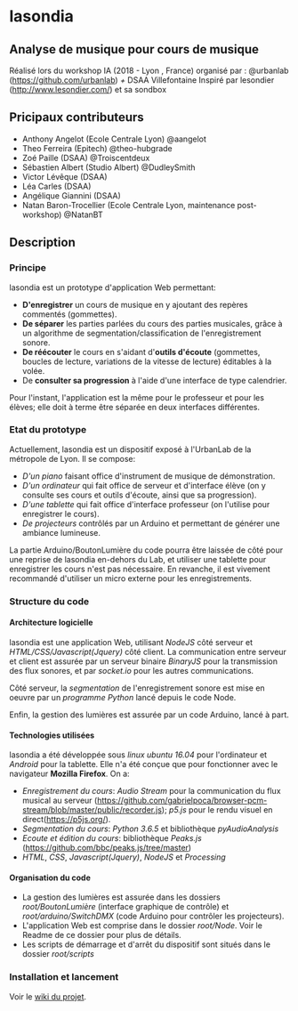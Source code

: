 # lasondia
## Analyse de musique pour cours de musique

Réalisé lors du workshop IA (2018 - Lyon , France) organisé par : @urbanlab (https://github.com/urbanlab) *+* DSAA Villefontaine
Inspiré par lesondier (http://www.lesondier.com/) et sa sondbox

## Pricipaux contributeurs
- Anthony Angelot (Ecole Centrale Lyon) @aangelot
- Theo Ferreira (Epitech) @theo-hubgrade
- Zoé Paille (DSAA) @Troiscentdeux
- Sébastien Albert (Studio Albert) @DudleySmith
- Victor Lévêque (DSAA)
- Léa Carles (DSAA)
- Angélique Giannini (DSAA)
- Natan Baron-Trocellier (Ecole Centrale Lyon, maintenance post-workshop) @NatanBT

## Description

### Principe
lasondia est un prototype d'application Web permettant:

- **D'enregistrer** un cours de musique en y ajoutant des repères commentés (gommettes).
- **De séparer** les parties parlées du cours des parties musicales, grâce à un algorithme de segmentation/classification de l'enregistrement sonore.
- **De réécouter** le cours en s'aidant d'**outils d'écoute** (gommettes, boucles de lecture, variations de la vitesse de lecture) éditables à la volée.
- De **consulter sa progression** à l'aide d'une interface de type calendrier.

Pour l'instant, l'application est la même pour le professeur et pour les élèves; elle doit à terme être séparée en deux interfaces différentes.

### Etat du prototype
Actuellement, lasondia est un dispositif exposé à l'UrbanLab de la métropole de Lyon. Il se compose:

- *D'un piano* faisant office d'instrument de musique de démonstration.
- *D'un ordinateur* qui fait office de serveur et d'interface élève (on y consulte ses cours et outils d'écoute, ainsi que sa progression).
- *D'une tablette* qui fait office d'interface professeur (on l'utilise pour enregistrer le cours).
- *De projecteurs* contrôlés par un Arduino et permettant de générer une ambiance lumineuse.

La partie Arduino/BoutonLumière du code pourra être laissée de côté pour une reprise de lasondia en-dehors du Lab, et utiliser une tablette pour enregistrer les cours n'est pas nécessaire. En revanche, il est vivement recommandé d'utiliser un micro externe pour les enregistrements.

### Structure du code

#### Architecture logicielle
lasondia est une application Web, utilisant *NodeJS* côté serveur et *HTML/CSS/Javascript(Jquery)* côté client. La communication entre serveur et client est assurée par un serveur binaire *BinaryJS* pour la transmission des flux sonores, et par *socket.io* pour les autres communications.

Côté serveur, la *segmentation* de l'enregistrement sonore est mise en oeuvre par un *programme Python* lancé depuis le code Node.

Enfin, la gestion des lumières est assurée par un code Arduino, lancé à part.

#### Technologies utilisées
lasondia a été développée sous *linux ubuntu 16.04* pour l'ordinateur et *Android* pour la tablette. Elle n'a été conçue que pour fonctionner avec le navigateur **Mozilla Firefox**. On a:

- *Enregistrement du cours*: *Audio Stream* pour la communication du flux musical au serveur (https://github.com/gabrielpoca/browser-pcm-stream/blob/master/public/recorder.js); *p5.js* pour le rendu visuel en direct(https://p5js.org/).
- *Segmentation du cours*: *Python 3.6.5* et bibliothèque *pyAudioAnalysis*
- *Ecoute et édition du cours*: bibliothèque *Peaks.js* (https://github.com/bbc/peaks.js/tree/master)
- *HTML*, *CSS*, *Javascript(Jquery)*, *NodeJS* et *Processing*

#### Organisation du code
- La gestion des lumières est assurée dans les dossiers *root/BoutonLumière* (interface graphique de contrôle) et *root/arduino/SwitchDMX* (code Arduino pour contrôler les projecteurs).
- L'application Web est comprise dans le dossier *root/Node*. Voir le Readme de ce dossier pour plus de détails.
- Les scripts de démarrage et d'arrêt du dispositif sont situés dans le dossier *root/scripts*


### Installation et lancement
Voir le [wiki du projet](https://github.com/urbanlab/lasondia/wiki).
